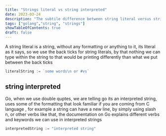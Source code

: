 ```yaml
---
title: "Strings literal vs string interpreted"
date: 2023-03-24
description: "The subtile difference between string literal versus string interpreted in Golang's terminology"
tags: ["golang","string", "strings"]
showTableOfContents: true
draft: false
---
```



A string literal is a string, without any formatting or anything to it, its literal as it says, so we use the back ticks for string literals, by that nothing we can type within the string to that would be printing differently than what we put between the back ticks

```go
literalString := `some words\n or #vs`
```

## string interpreted
Go, when we use double quptes, we are telling go its an interpreted string, uses some of the formatting that look familiar if you are coming from C language , for example a string can have a new line, by simply using slash n, or other verbs like that, the documentation on Go explains different verbs and keywords we can use in interpreted strings

```go
interpretedString := "interpreted string"
```
